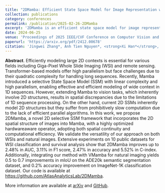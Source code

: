 ```yaml
---
title: "2DMamba: Efficient State Space Model for Image Representation with Applications on Giga-Pixel Whole Slide Image Classification"
collection: publications
category: conferences
permalink: /publication/2025-02-26-2DMamba
excerpt: '2DMamba is an efficient state space model for image representation, which extends 1D Mamba into 2D while maintaining its modeling capabilities, high parallelism, and memory access efficiency. Jingwei Zhang, Anh Tien Nguyen and <strong>Xi Han</strong> contributed equally to this paper.'
date: 2024-06-25
venue: 'Proceedings of 2025 IEEE/CVF Conference on Computer Vision and Pattern Recognition (CVPR)'
paperurl: 'https://arxiv.org/pdf/2412.00678'
citation: 'Jingwei Zhang*, Anh Tien Nguyen*, <strong>Xi Han*</strong>, Vincent Quoc-Huy Trinh, Hong Qin, Dimitris Samaras, and Mahdi S. Hosseini, &quot;2DMamba: Efficient State Space Model for Image Representation with Applications on Giga-Pixel Whole Slide Image Classification&quot;, In <i>Proceedings of the 2025 IEEE/CVF Conference on Computer Vision and Pattern Recognition (CVPR)</i>, 2025.'
---
```


**Abstract**. Efficiently modeling large 2D contexts is essential for various fields including Giga-Pixel Whole Slide Imaging (WSI) and remote sensing. Transformer-based models offer high parallelism but face challenges due to their quadratic complexity for handling long sequences. Recently, Mamba introduced a selective State Space Model (SSM) with linear complexity and high parallelism, enabling effective and efficient modeling of wide context in 1D sequences. However, extending Mamba to vision tasks, which inherently involve 2D structures, results in spatial discrepancies due to the limitations of 1D sequence processing. On the other hand, current 2D SSMs inherently model 2D structures but they suffer from prohibitively slow computation due to the lack of efficient parallel algorithms. In this work, we propose 2DMamba, a novel 2D selective SSM framework that incorporates the 2D spatial structure of images into Mamba, with a highly optimized hardwareaware operator, adopting both spatial continuity and computational efficiency. We validate the versatility of our approach on both WSIs and natural images. Extensive experiments on 10 public datasets for WSI classification and survival analysis show that 2DMamba improves up to 2.48% in AUC, 3.11% in F1 score, 2.47% in accuracy and 5.52% in C-index. Additionally, integrating our method with VMamba for natural imaging yields 0.5 to 0.7 improvements in mIoU on the ADE20k semantic segmentation dataset, and 0.2% accuracy improvement on ImageNet-1K classification dataset. Our code is available at https://github.com/AtlasAnalyticsLab/2DMamba. 

More information are available at [arXiv](https://arxiv.org/abs/2412.00678) and [GitHub](https://github.com/AtlasAnalyticsLab/2DMamba). 
<!-- , and [ICML 2024 Virtual Poster Session](https://icml.cc/virtual/2024/poster/32790).  -->
